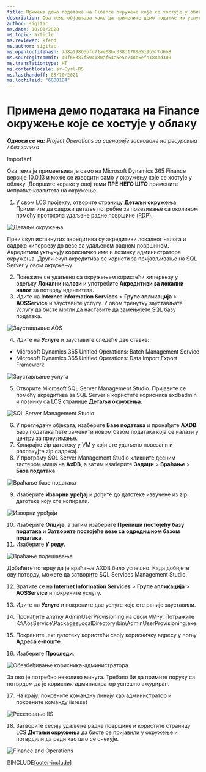 ```yaml
---
title: Примена демо података на Finance окружење које се хостује у облаку
description: Ова тема објашњава како да примените демо податке из услуге Project Operations на Dynamics 365 Finance окружење хостовано у облаку.
author: sigitac
ms.date: 10/01/2020
ms.topic: article
ms.reviewer: kfend
ms.author: sigitac
ms.openlocfilehash: 7d8a198b3bfd71ae08bc338d17896519b5ffd6b8
ms.sourcegitcommit: 40f68387f594180af64a5e5c748b6efa188bd300
ms.translationtype: HT
ms.contentlocale: sr-Cyrl-RS
ms.lasthandoff: 05/10/2021
ms.locfileid: "6000184"
---
```

# <a name="apply-demo-data-to-a-finance-cloud-hosted-environment"></a>Примена демо података на Finance окружење које се хостује у облаку

_**Односи се на:** Project Operations за сценарије засноване на ресурсима / без залиха_

> [!IMPORTANT]
> Ова тема је применљива је само на Microsoft Dynamics 365 Finance верзије 10.0.13 и може се изводити само у окружењу које се хостује у облаку. Довршите кораке у овој теми **ПРЕ НЕГО ШТО** примените исправке квалитета на окружење.

1. У свом LCS пројекту, отворите страницу **Детаљи окружења**. Приметите да садржи детаље потребне за повезивање са околином помоћу протокола удаљене радне површине (RDP).

![Детаљи  окружења](./media/1EnvironmentDetails.png)

Први скуп истакнутих акредитива су акредитиви локалног налога и садрже хипервезу до везе са удаљеном радном површином. Акредитиви укључују корисничко име и лозинку администратора окружења. Други скуп акредитива се користи за пријављивање на SQL Server у овом окружењу.

2. Повежите се удаљено са окружењем користећи хипервезу у одељку **Локални налози** и употребите **Акредитиви за локални налог** за потврду идентитета.
3. Идите на **Internet Information Services** > **Групе апликација** > **AOSService** и зауставите услугу. У овом тренутку заустављате услугу да бисте могли да наставите да замењујете SQL базу података.

![Заустављање AOS](./media/2StopAOS.png)

4. Идите на **Услуге** и зауставите следеће две ставке:

- Microsoft Dynamics 365 Unified Operations: Batch Management Service
- Microsoft Dynamics 365 Unified Operations: Data Import Export Framework

![Заустављање услуга](./media/3StopServices.png)

5. Отворите Microsoft SQL Server Management Studio. Пријавите се помоћу акредитива за SQL Server и користите корисника axdbadmin и лозинку са LCS странице **Детаљи окружења**.

![SQL Server Management Studio](./media/4SSMS.png)

6. У прегледачу објеката, изаберите **Базе података** и пронађите **AXDB**. Базу података ћете заменити новом базом података која се налази у [центру за преузимање](https://download.microsoft.com/download/1/a/3/1a314bd2-b082-4a87-abdc-1ba26c92b63d/ProjOpsDemoDataFOGARelease.zip). 
7. Копирајте zip датотеку у VM у који сте удаљено повезани и распакујте zip садржај.
8. У програму SQL Server Management Studio кликните десним тастером миша на **AxDB**, а затим изаберите **Задаци** > **Враћање** > **База података**.

![Враћање базе података](./media/5RestoreDatabase.png)

9. Изаберите **Изворни уређај** и дођите до датотеке извучене из zip датотеке коју сте копирали.

![Изворни уређаји](./media/6SourceDevice.png)

10. Изаберите **Опције**, а затим изаберите **Препиши постојећу базу података** и **Затворите постојеће везе са одредишном базом података**. 
11. Изаберите **У реду**.

![Враћање подешавања](./media/7RestoreSetting.png)

Добићете потврду да је враћање AXDB било успешно. Када добијете ову потврду, можете да затворите SQL Services Management Studio.

12. Вратите се на **Internet Information Services** > **Групе апликација** > **AOSService** и покрените услугу.
13. Идите на **Услуге** и покрените две услуге које сте раније зауставили.

14. Пронађите алатку AdminUserProvisioning на овом VM-у. Потражите K:\AosService\PackagesLocalDirectory\bin\AdminUserProvisioning.exe.
15. Покрените .ext датотеку користећи своју корисничку адресу у пољу **Адреса е-поште**. 
16. Изаберите **Проследи**.

![Обезбеђивање корисника-администратора](./media/8AdminUserProvisioning.png)

За ово је потребно неколико минута. Требало би да примите поруку са потврдом да је корисник-администратор успешно ажуриран.

17. На крају, покрените командну линију као администратор и покрените команду iisreset

![Ресетовање IIS](./media/9IISReset.png)

18. Затворите сесију удаљене радне површине и користите страницу LCS **Детаљи окружења** да бисте се пријавили у окружење и потврдили да ради као што се очекује.

![Finance and Operations](./media/10FinanceAndOperations.png)


[!INCLUDE[footer-include](../includes/footer-banner.md)]